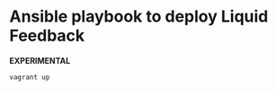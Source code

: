 Ansible playbook to deploy Liquid Feedback
==========================================

**EXPERIMENTAL**


```bash
vagrant up
```
